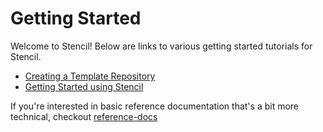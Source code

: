 # Getting Started

Welcome to Stencil! Below are links to various getting started tutorials for Stencil.

- [Creating a Template Repository](./creating-a-template-repository.md)
- [Getting Started using Stencil](./using-stencil.md)

If you're interested in basic reference documentation that's a bit more technical, checkout [reference-docs](./reference-docs/)
